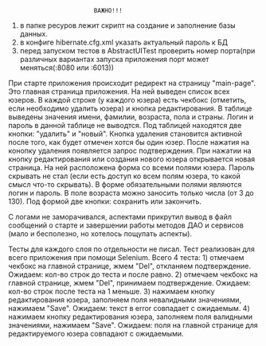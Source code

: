 							ВАЖНО!!!
							
1) в папке ресуров лежит скрипт на создание и заполнение базы данных. 
2) в конфиге hibernate.cfg.xml указать актуальный пароль к БД
3) перед запуском тестов в AbstractUITest проверить номер порта(при различных вариантах запуска приложения порт может меняться(:8080 или 	:6013))	
		
При старте приложения происходит редирект на страницу "main-page". Это главная страница приложения.	
На ней выведен список всех юзеров. В каждой строке (у каждого юзера) есть чекбокс (отметить, если необходимо удалить юзера) и
кнопка редактирования. В таблице выведены значения имени, фамилии, возраста, пола и страны. Логин и пароль в данной таблице не выводтся.
Под таблицей находятся две кнопки: "удалить" и "новый". 
Кнопка удаления становится активной после того, как будет отмечен хотся бы один юзер. После нажатия на конопку удаления появляется запрос подтверждения.
При нажатии на кнопку редактирования или создания нового юзера открывается новая страница. На ней расположена форма со всеми
полями юзера. Пароль скрывать не стал (если есть доступ ко всем полям юзера, то какой смысл что-то скрывать). В форме обязательными полями
являются логин и пароль. В поле возраста можно заносить только числа (от 3 до 130). Под формой две кнопки: сохранить или закончить.
	
	
С логами не заморачивался, аспектами прикрутил вывод в файл сообщений о старте и завершении работы методов ДАО и сервисов (мало и
бесполезно, но хотелось пощупать аспекты).

Тесты для каждого слоя по отдельности не писал. Тест реализован для всего приложения при помощи Selenium.
Всего 4 теста:
	1) отмечаем чекбокс на главной странице, жмем "Del", откланяем подтверждение. Ожидаем: кол-во строк до теста и после равно.
	2) отмечаем чекбокс на главной странице, жмем "Del", принимаем подтверждение. Ожидаем: кол-во строк после теста на 1 меньше.
	3) нажимаем кнопку редактирования юзера, заполняем поля невалидными значениями, нажимаем "Save". Ожидаем: текст в error совпадает с 	ожидаемым.
	4) нажимаем кнопку редактирования юзера, заполняем поля валидными значениями, нажимаем "Save". Ожидаем: поля на главной странице для 	редактируемого юзера совпадают с ожидаемыми.
